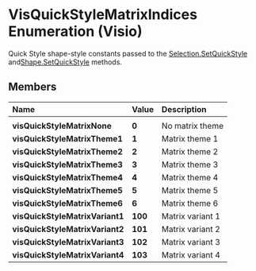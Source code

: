 
# VisQuickStyleMatrixIndices Enumeration (Visio)

Quick Style shape-style constants passed to the [Selection.SetQuickStyle](39b810b5-0738-daed-0103-8a2df07559c6.md) and[Shape.SetQuickStyle](aebe80cb-fae9-0be7-e903-882f6eb58b63.md) methods.


## Members



|**Name**|**Value**|**Description**|
|:-----|:-----|:-----|
||||
| **visQuickStyleMatrixNone**| **0**|No matrix theme|
| **visQuickStyleMatrixTheme1**| **1**|Matrix theme 1|
| **visQuickStyleMatrixTheme2**| **2**|Matrix theme 2|
| **visQuickStyleMatrixTheme3**| **3**|Matrix theme 3|
| **visQuickStyleMatrixTheme4**| **4**|Matrix theme 4|
| **visQuickStyleMatrixTheme5**| **5**|Matrix theme 5|
| **visQuickStyleMatrixTheme6**| **6**|Matrix theme 6|
| **visQuickStyleMatrixVariant1**| **100**|Matrix variant 1|
| **visQuickStyleMatrixVariant2**| **101**|Matrix variant 2|
| **visQuickStyleMatrixVariant3**| **102**|Matrix variant 3|
| **visQuickStyleMatrixVariant4**| **103**|Matrix variant 4|
